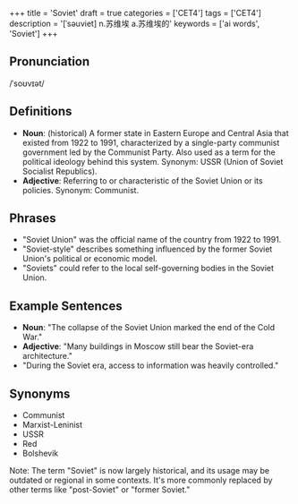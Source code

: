 +++
title = 'Soviet'
draft = true
categories = ['CET4']
tags = ['CET4']
description = '[ˈsəuviet] n.苏维埃 a.苏维埃的'
keywords = ['ai words', 'Soviet']
+++

## Pronunciation
/ˈsoʊvɪət/

## Definitions
- **Noun**: (historical) A former state in Eastern Europe and Central Asia that existed from 1922 to 1991, characterized by a single-party communist government led by the Communist Party. Also used as a term for the political ideology behind this system. Synonym: USSR (Union of Soviet Socialist Republics).
- **Adjective**: Referring to or characteristic of the Soviet Union or its policies. Synonym: Communist.

## Phrases
- "Soviet Union" was the official name of the country from 1922 to 1991.
- "Soviet-style" describes something influenced by the former Soviet Union's political or economic model.
- "Soviets" could refer to the local self-governing bodies in the Soviet Union.

## Example Sentences
- **Noun**: "The collapse of the Soviet Union marked the end of the Cold War."
- **Adjective**: "Many buildings in Moscow still bear the Soviet-era architecture."
- "During the Soviet era, access to information was heavily controlled."

## Synonyms
- Communist
- Marxist-Leninist
- USSR
- Red
- Bolshevik

Note: The term "Soviet" is now largely historical, and its usage may be outdated or regional in some contexts. It's more commonly replaced by other terms like "post-Soviet" or "former Soviet."
